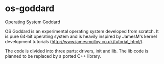 os-goddard
==========

Operating System Goddard

OS Goddard is an experimental operating system developed from scratch. It is pure 64-bit operating system and is heavily inspired by JamesM's kernel development tutorials (http://www.jamesmolloy.co.uk/tutorial_html/).

The code is divided into three parts: drivers, init and lib. The lib code is planned to be replaced by a ported C++ library.
